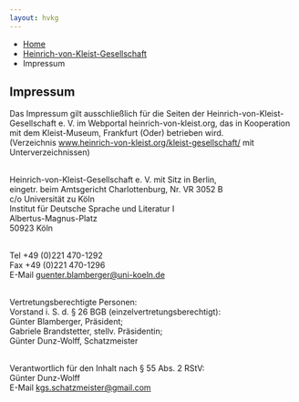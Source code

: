 ```yaml
---
layout: hvkg
---
```

<div class="breadcrumb">
    <ul>
        <li><a href="/kleist-portal">Home</a></li>
        <li><a href="/kleist-gesellschaft/hvkg-intro/">Heinrich-von-Kleist-Gesellschaft</a></li>
        <li>Impressum</li>
    </ul>
</div>

## Impressum

Das Impressum gilt ausschließlich für die Seiten der Heinrich-von-Kleist-Gesellschaft e. V. im Webportal heinrich-von-kleist.org, das in Kooperation mit dem Kleist-Museum, Frankfurt (Oder) betrieben wird.<br>
(Verzeichnis www.heinrich-von-kleist.org/kleist-gesellschaft/ mit Unterverzeichnissen)
<br><br>

Heinrich-von-Kleist-Gesellschaft e. V. mit Sitz in Berlin,<br>
eingetr. beim Amtsgericht Charlottenburg, Nr. VR 3052 B<br>
c/o Universität zu Köln<br>
Institut für Deutsche Sprache und Literatur I<br>
Albertus-Magnus-Platz<br>
50923 Köln<br><br>

Tel +49 (0)221 470-1292<br>
Fax +49 (0)221 470-1296<br>
E-Mail guenter.blamberger@uni-koeln.de<br><br>

Vertretungsberechtigte Personen:<br>
Vorstand i. S. d. § 26 BGB (einzelvertretungsberechtigt):<br>
Günter Blamberger, Präsident;<br>
Gabriele Brandstetter, stellv. Präsidentin;<br>
Günter Dunz-Wolff, Schatzmeister<br><br>
 
Verantwortlich für den Inhalt nach § 55 Abs. 2 RStV:<br>
Günter Dunz-Wolff<br>
E-Mail kgs.schatzmeister@gmail.com<br>